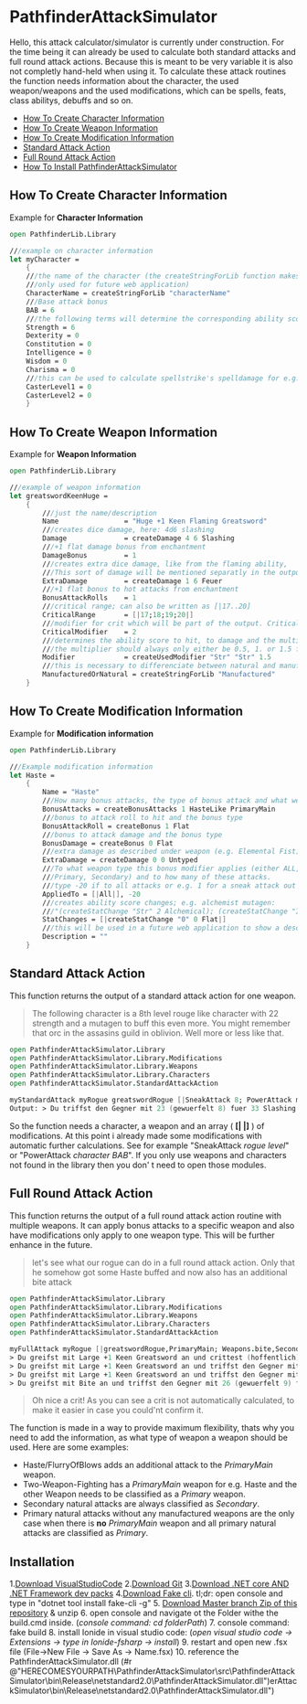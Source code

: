 # PathfinderAttackSimulator

Hello, this attack calculator/simulator is currently under construction.
For the time being it can already be used to calculate both standard attacks and full round attack actions.
Because this is meant to be very variable it is also not completly hand-held when using it.
To calculate these attack routines the function needs information about the character, the used weapon/weapons and the used modifications, 
which can be spells, feats, class abilitys, debuffs and so on.

- [How To Create Character Information](#how-to-create-character-information)
- [How To Create Weapon Information](#how-to-create-weapon-information)
- [How To Create Modification Information](#how-to-create-modification-information)
- [Standard Attack Action](#standard-attack-action)
- [Full Round Attack Action](#full-round-attack-action)
- [How To Install PathfinderAttackSimulator](#installation)

## How To Create Character Information

Example for **Character Information** 

```fsharp
open PathfinderLib.Library

///example on character information
let myCharacter =
    {
	///the name of the character (the createStringForLib function makes it all upper case, 
	///only used for future web application)
    CharacterName = createStringForLib "characterName"
	///Base attack bonus
    BAB = 6
	///the following terms will determine the corresponding ability score **modifier**(!)
    Strength = 6
    Dexterity = 0
    Constitution = 0
    Intelligence = 0
    Wisdom = 0
    Charisma = 0
	///this can be used to calculate spellstrike's spelldamage for e.g. magus
	CasterLevel1 = 0
    CasterLevel2 = 0
    }
```

## How To Create Weapon Information

Example for **Weapon Information**

```fsharp
open PathfinderLib.Library

///example of weapon information
let greatswordKeenHuge =
    {
		///just the name/description
        Name                = "Huge +1 Keen Flaming Greatsword"
		///creates dice damage, here: 4d6 slashing
        Damage              = createDamage 4 6 Slashing
		///+1 flat damage bonus from enchantment
        DamageBonus         = 1
		///creates extra dice damage, like from the flaming ability, 			here: 1d6 Fire Damage. 
		///This sort of damage will be mentioned separatly in the output
        ExtraDamage         = createDamage 1 6 Feuer
		///+1 flat bonus to hot attacks from enchantment
        BonusAttackRolls    = 1
		///critical range; can also be written as [|17..20]
        CriticalRange       = [|17;18;19;20|]
		///modifier for crit which will be part of the output. Critical damage will not get calculated automatically yet.
        CriticalModifier    = 2
		///determines the ability score to hit, to damage and the multiplier to damage (in this order)
		///the multiplier should always only either be 0.5, 1. or 1.5 for a two-handed weapon.
        Modifier            = createUsedModifier "Str" "Str" 1.5
		///this is necessary to differenciate between natural and manufactured weapons (either "manufactured" or "natural")
        ManufacturedOrNatural = createStringForLib "Manufactured"
    }
```

## How To Create Modification Information

Example for **Modification information**

```fsharp
open PathfinderLib.Library

///Example modification information
let Haste =
    {
        Name = "Haste"
		///How many bonus attacks, the type of bonus attack and what weapon should be used for it.
        BonusAttacks = createBonusAttacks 1 HasteLike PrimaryMain
		///bonus to attack roll to hit and the bonus type
        BonusAttackRoll = createBonus 1 Flat
		///bonus to attack damage and the bonus type
        BonusDamage = createBonus 0 Flat
		///extra damage as described under weapon (e.g. Elemental Fist)
        ExtraDamage = createDamage 0 0 Untyped
		///To what weapon type this bonus modifier applies (either ALL, PrimaryMain, 
		///Primary, Secondary) and to how many of these attacks.
		///type -20 if to all attacks or e.g. 1 for a sneak attack out of invisibility
        AppliedTo = [|All|], -20
		///creates ability score changes; e.g. alchemist mutagen: 
		///"(createStatChange "Str" 2 Alchemical); (createStatChange "Int" -2 Alchemical)"
        StatChanges = [|createStatChange "0" 0 Flat|]
		///this will be used in a future web application to show a descriptive tooltip
        Description = ""
    }
```
## Standard Attack Action

This function returns the output of a standard attack action for one weapon.
> The following character is a 8th level rouge like character with 22 strength and a mutagen to buff this even more. You might remember that orc in the assasins guild in oblivion. Well more or less like that.
```fsharp
open PathfinderAttackSimulator.Library
open PathfinderAttackSimulator.Library.Modifications
open PathfinderAttackSimulator.Library.Weapons
open PathfinderAttackSimulator.Library.Characters
open PathfinderAttackSimulator.StandardAttackAction

myStandardAttack myRogue greatswordRogue [|SneakAttack 8; PowerAttack myRouge.BAB; EnlargePerson; MutagenStrength; Heroism|]
Output: > Du triffst den Gegner mit 23 (gewuerfelt 8) fuer 33 Slashing Schaden +14 Precision Schaden !
```
So the function needs a character, a weapon and an array ( **[| |]** ) of modifications. At this point i already made some modifications with automatic further calculations. See for example "SneakAttack _rogue level_" or "PowerAttack _character BAB_".
If you only use weapons and characters not found in the library then you don'
t need to open those modules.

## Full Round Attack Action

This function returns the output of a full round attack action routine with multiple weapons. It can apply bonus attacks to a specific weapon and also have modifications only apply to one weapon type. This will be further enhance in the future.
> let's see what our rogue can do in a full round attack action. Only that he somehow got some Haste buffed and now also has an additional bite attack
```fsharp
open PathfinderAttackSimulator.Library
open PathfinderAttackSimulator.Library.Modifications
open PathfinderAttackSimulator.Library.Weapons
open PathfinderAttackSimulator.Library.Characters
open PathfinderAttackSimulator.StandardAttackAction

myFullAttack myRogue [|greatswordRogue,PrimaryMain; Weapons.bite,Secondary|] [|Flanking;SneakAttack 8; MutagenStrength; Haste|]
> Du greifst mit Large +1 Keen Greatsword an und crittest (hoffentlich) den Gegner mit 37 (gewuerfelt 19) und bestaetigst mit 26 (gewuerfelt 8) fuer 27 Slashing Schaden +18 Precision Schaden (crit * 2)!
> Du greifst mit Large +1 Keen Greatsword an und triffst den Gegner mit 22 (gewuerfelt 4) fuer 22 Slashing Schaden +14 Precision Schaden !
> Du greifst mit Large +1 Keen Greatsword an und triffst den Gegner mit 25 (gewuerfelt 7) fuer 24 Slashing Schaden +20 Precision Schaden !
> Du greifst mit Bite an und triffst den Gegner mit 26 (gewuerfelt 9) fuer 8 BludgeoningOrPiercingOrSlashing Schaden +9 Precision Schaden !
```
> Oh nice a crit! As you can see a crit is not automatically calculated, to make it easier in case you could'nt confirm it.

The function is made in a way to provide maximum flexibility, thats why you need to add the information, as what type of weapon a weapon should be used.
Here are some examples:
- Haste/FlurryOfBlows adds an additional attack to the _PrimaryMain_ weapon.
- Two-Weapon-Fighting has a _PrimaryMain_ weapon for e.g. Haste and the other Weapon needs to be classified as a _Primary_ weapon.
- Secondary natural attacks are always classified as _Secondary_.
- Primary natural attacks without any manufactured weapons are the only case when there is __no__ _PrimaryMain_ weapon and all primary natural attacks are classified as _Primary_.

## Installation

1.[Download VisualStudioCode](https://code.visualstudio.com/download)
2.[Download Git](https://git-scm.com/download/win)
3.[Download .NET core AND .NET Framework dev packs](https://dotnet.microsoft.com/download)
4.[Download Fake cli](https://fake.build/fake-gettingstarted.html). tl;dr: open console and type in "dotnet tool install fake-cli -g"
5. [Download Master branch Zip of this repository](https://github.com/Freymaurer/PathfinderAttackSimulator/archive/developer.zip) & unzip
6. open console and navigate ot the Folder withe the build.cmd inside. 
		(_console command: cd folderPath_)
7. console command: fake build
8. install Ionide in visual studio code:
	(_open visual studio code -> Extensions -> type in Ionide-fsharp -> install_)
9. restart and open new .fsx file (File->New File -> Save As -> Name.fsx)
10. reference the PathfinderAttackSimulator.dll (#r @"HERECOMESYOURPATH\PathfinderAttackSimulator\src\PathfinderAttackSimulator\bin\Release\netstandard2.0\PathfinderAttackSimulator.dll")erAttackSimulator\bin\Release\netstandard2.0\PathfinderAttackSimulator.dll")